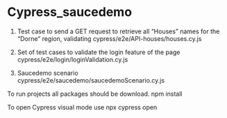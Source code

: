 # Cypress_saucedemo

1) Test case to send a GET request to retrieve all “Houses” names for the “Dorne” region, validating
cypress/e2e/API-houses/houses.cy.js

2) Set of test cases to validate the login feature of the page
cypress/e2e/login/loginValidation.cy.js

3) Saucedemo scenario
cypress/e2e/saucedemo/saucedemoScenario.cy.js

To run projects all packages should be download.
npm install

To open Cypress visual mode use
npx cypress open
